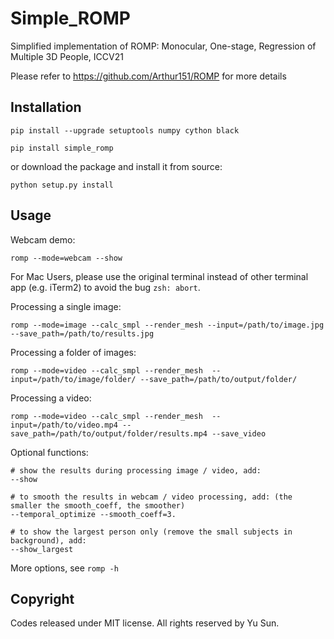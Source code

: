 # Simple_ROMP

Simplified implementation of ROMP: Monocular, One-stage, Regression of Multiple 3D People, ICCV21

Please refer to https://github.com/Arthur151/ROMP for more details

## Installation

```
pip install --upgrade setuptools numpy cython black
```

```
pip install simple_romp
```
or download the package and install it from source:
```
python setup.py install
```

## Usage

Webcam demo:
```
romp --mode=webcam --show
```
For Mac Users, please use the original terminal instead of other terminal app (e.g. iTerm2) to avoid the bug `zsh: abort`.

Processing a single image:
```
romp --mode=image --calc_smpl --render_mesh --input=/path/to/image.jpg --save_path=/path/to/results.jpg
```

Processing a folder of images:
```
romp --mode=video --calc_smpl --render_mesh  --input=/path/to/image/folder/ --save_path=/path/to/output/folder/
```

Processing a video:
```
romp --mode=video --calc_smpl --render_mesh  --input=/path/to/video.mp4 --save_path=/path/to/output/folder/results.mp4 --save_video
```

Optional functions:
```
# show the results during processing image / video, add:
--show

# to smooth the results in webcam / video processing, add: (the smaller the smooth_coeff, the smoother) 
--temporal_optimize --smooth_coeff=3.

# to show the largest person only (remove the small subjects in background), add:
--show_largest 
```
More options, see `romp -h`

## Copyright

Codes released under MIT license. All rights reserved by Yu Sun.

